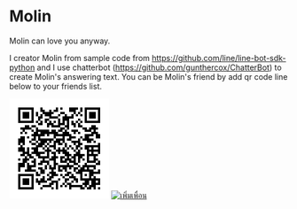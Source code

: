 # Molin
Molin can love you anyway.

I creator Molin from sample code from https://github.com/line/line-bot-sdk-python and I use chatterbot (https://github.com/gunthercox/ChatterBot) to create Molin's answering text. You can be Molin's friend by add qr code line below to your friends list.

![alt text](https://github.com/isbig/Molin/blob/master/hkkuA6_-ov.png?raw=true)
<a href="https://line.me/R/ti/p/%40zqg6905x"><img height="36" border="0" alt="เพิ่มเพื่อน" src="https://scdn.line-apps.com/n/line_add_friends/btn/en.png"></a>
